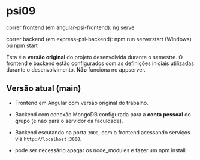 # psi09

correr frontend (em angular-psi-frontend): ng serve

correr backend (em express-psi-backend): npm run serverstart (Windows) ou npm start

Esta é a **versão original** do projeto desenvolvida durante o semestre. O frontend e backend estão configurados com as definições iniciais utilizadas durante o desenvolvimento. **Não** funciona no appserver.

## Versão atual (main)

- Frontend em Angular com versão original do trabalho.
- Backend com conexão MongoDB configurada para a **conta pessoal** do grupo (e não para o servidor da faculdade).
- Backend escutando na porta `3000`, com o frontend acessando serviços via `http://localhost:3000`.

- pode ser necessário apagar os node_modules e fazer um npm install
